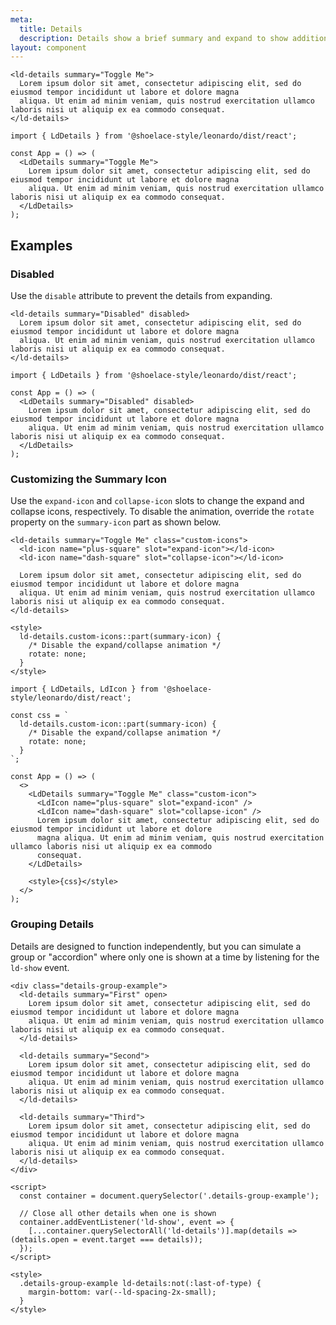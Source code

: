 ```yaml
---
meta:
  title: Details
  description: Details show a brief summary and expand to show additional content.
layout: component
---
```


<!-- cspell:dictionaries lorem-ipsum -->

```html:preview
<ld-details summary="Toggle Me">
  Lorem ipsum dolor sit amet, consectetur adipiscing elit, sed do eiusmod tempor incididunt ut labore et dolore magna
  aliqua. Ut enim ad minim veniam, quis nostrud exercitation ullamco laboris nisi ut aliquip ex ea commodo consequat.
</ld-details>
```

```jsx:react
import { LdDetails } from '@shoelace-style/leonardo/dist/react';

const App = () => (
  <LdDetails summary="Toggle Me">
    Lorem ipsum dolor sit amet, consectetur adipiscing elit, sed do eiusmod tempor incididunt ut labore et dolore magna
    aliqua. Ut enim ad minim veniam, quis nostrud exercitation ullamco laboris nisi ut aliquip ex ea commodo consequat.
  </LdDetails>
);
```

## Examples

### Disabled

Use the `disable` attribute to prevent the details from expanding.

```html:preview
<ld-details summary="Disabled" disabled>
  Lorem ipsum dolor sit amet, consectetur adipiscing elit, sed do eiusmod tempor incididunt ut labore et dolore magna
  aliqua. Ut enim ad minim veniam, quis nostrud exercitation ullamco laboris nisi ut aliquip ex ea commodo consequat.
</ld-details>
```

```jsx:react
import { LdDetails } from '@shoelace-style/leonardo/dist/react';

const App = () => (
  <LdDetails summary="Disabled" disabled>
    Lorem ipsum dolor sit amet, consectetur adipiscing elit, sed do eiusmod tempor incididunt ut labore et dolore magna
    aliqua. Ut enim ad minim veniam, quis nostrud exercitation ullamco laboris nisi ut aliquip ex ea commodo consequat.
  </LdDetails>
);
```

### Customizing the Summary Icon

Use the `expand-icon` and `collapse-icon` slots to change the expand and collapse icons, respectively. To disable the animation, override the `rotate` property on the `summary-icon` part as shown below.

```html:preview
<ld-details summary="Toggle Me" class="custom-icons">
  <ld-icon name="plus-square" slot="expand-icon"></ld-icon>
  <ld-icon name="dash-square" slot="collapse-icon"></ld-icon>

  Lorem ipsum dolor sit amet, consectetur adipiscing elit, sed do eiusmod tempor incididunt ut labore et dolore magna
  aliqua. Ut enim ad minim veniam, quis nostrud exercitation ullamco laboris nisi ut aliquip ex ea commodo consequat.
</ld-details>

<style>
  ld-details.custom-icons::part(summary-icon) {
    /* Disable the expand/collapse animation */
    rotate: none;
  }
</style>
```

```jsx:react
import { LdDetails, LdIcon } from '@shoelace-style/leonardo/dist/react';

const css = `
  ld-details.custom-icon::part(summary-icon) {
    /* Disable the expand/collapse animation */
    rotate: none;
  }
`;

const App = () => (
  <>
    <LdDetails summary="Toggle Me" class="custom-icon">
      <LdIcon name="plus-square" slot="expand-icon" />
      <LdIcon name="dash-square" slot="collapse-icon" />
      Lorem ipsum dolor sit amet, consectetur adipiscing elit, sed do eiusmod tempor incididunt ut labore et dolore
      magna aliqua. Ut enim ad minim veniam, quis nostrud exercitation ullamco laboris nisi ut aliquip ex ea commodo
      consequat.
    </LdDetails>

    <style>{css}</style>
  </>
);
```

### Grouping Details

Details are designed to function independently, but you can simulate a group or "accordion" where only one is shown at a time by listening for the `ld-show` event.

```html:preview
<div class="details-group-example">
  <ld-details summary="First" open>
    Lorem ipsum dolor sit amet, consectetur adipiscing elit, sed do eiusmod tempor incididunt ut labore et dolore magna
    aliqua. Ut enim ad minim veniam, quis nostrud exercitation ullamco laboris nisi ut aliquip ex ea commodo consequat.
  </ld-details>

  <ld-details summary="Second">
    Lorem ipsum dolor sit amet, consectetur adipiscing elit, sed do eiusmod tempor incididunt ut labore et dolore magna
    aliqua. Ut enim ad minim veniam, quis nostrud exercitation ullamco laboris nisi ut aliquip ex ea commodo consequat.
  </ld-details>

  <ld-details summary="Third">
    Lorem ipsum dolor sit amet, consectetur adipiscing elit, sed do eiusmod tempor incididunt ut labore et dolore magna
    aliqua. Ut enim ad minim veniam, quis nostrud exercitation ullamco laboris nisi ut aliquip ex ea commodo consequat.
  </ld-details>
</div>

<script>
  const container = document.querySelector('.details-group-example');

  // Close all other details when one is shown
  container.addEventListener('ld-show', event => {
    [...container.querySelectorAll('ld-details')].map(details => (details.open = event.target === details));
  });
</script>

<style>
  .details-group-example ld-details:not(:last-of-type) {
    margin-bottom: var(--ld-spacing-2x-small);
  }
</style>
```
